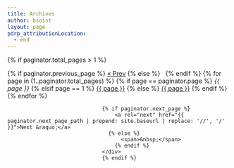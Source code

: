 ```yaml
---
title: Archives
author: bsoist
layout: page
pdrp_attributionLocation:
  - end
---
```

{% if paginator.total_pages > 1 %}
<div class="pagination">
{% if paginator.previous_page %}
	      <a rel="prev" href="{{ paginator.previous_page_path | prepend: site.baseurl | replace: '//', '/' }}">&laquo; Prev</a>
	        {% else %}
		    <span>&nbsp;</span>
		      {% endif %}
		        {% for page in (1..paginator.total_pages) %}
			    {% if page == paginator.page %}
			          <em>{{ page }}</em>
				      {% elsif page == 1 %}
				            <a href="{{ '/archives' | prepend: site.baseurl | replace: '//', '/' }}">{{ page }}</a>
					        {% else %}
						      <a href="{{ site.paginate_path | prepend: site.baseurl | replace: '//', '/' | replace: ':num', page }}">{{ page }}</a>
						          {% endif %}
							    {% endfor %}

							      {% if paginator.next_page %}
							          <a rel="next" href="{{ paginator.next_page_path | prepend: site.baseurl | replace: '//', '/' }}">Next &raquo;</a>
								    {% else %}
								        <span>&nbsp;</span>
									  {% endif %}
								  </div>
								  {% endif %}
